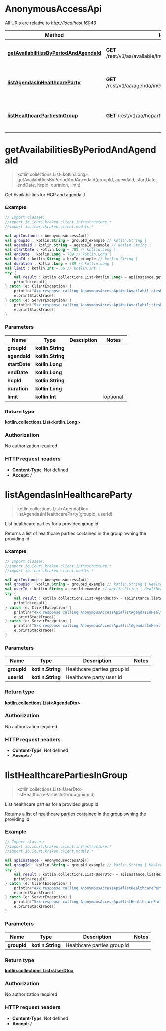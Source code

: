 # AnonymousAccessApi

All URIs are relative to *http://localhost:16043*

Method | HTTP request | Description
------------- | ------------- | -------------
[**getAvailabilitiesByPeriodAndAgendaId**](AnonymousAccessApi.md#getAvailabilitiesByPeriodAndAgendaId) | **GET** /rest/v1/aa/available/inGroup/{groupId}/agenda/{agendaId} | Get Availabilities for HCP and agendaId
[**listAgendasInHealthcareParty**](AnonymousAccessApi.md#listAgendasInHealthcareParty) | **GET** /rest/v1/aa/agenda/inGroup/{groupId}/forUser/{userId} | List healthcare parties for a provided group id
[**listHealthcarePartiesInGroup**](AnonymousAccessApi.md#listHealthcarePartiesInGroup) | **GET** /rest/v1/aa/hcparty/inGroup/{groupId} | List healthcare parties for a provided group id


<a name="getAvailabilitiesByPeriodAndAgendaId"></a>
# **getAvailabilitiesByPeriodAndAgendaId**
> kotlin.collections.List&lt;kotlin.Long&gt; getAvailabilitiesByPeriodAndAgendaId(groupId, agendaId, startDate, endDate, hcpId, duration, limit)

Get Availabilities for HCP and agendaId

### Example
```kotlin
// Import classes:
//import io.icure.kraken.client.infrastructure.*
//import io.icure.kraken.client.models.*

val apiInstance = AnonymousAccessApi()
val groupId : kotlin.String = groupId_example // kotlin.String | 
val agendaId : kotlin.String = agendaId_example // kotlin.String | 
val startDate : kotlin.Long = 789 // kotlin.Long | 
val endDate : kotlin.Long = 789 // kotlin.Long | 
val hcpId : kotlin.String = hcpId_example // kotlin.String | 
val duration : kotlin.Long = 789 // kotlin.Long | 
val limit : kotlin.Int = 56 // kotlin.Int | 
try {
    val result : kotlin.collections.List<kotlin.Long> = apiInstance.getAvailabilitiesByPeriodAndAgendaId(groupId, agendaId, startDate, endDate, hcpId, duration, limit)
    println(result)
} catch (e: ClientException) {
    println("4xx response calling AnonymousAccessApi#getAvailabilitiesByPeriodAndAgendaId")
    e.printStackTrace()
} catch (e: ServerException) {
    println("5xx response calling AnonymousAccessApi#getAvailabilitiesByPeriodAndAgendaId")
    e.printStackTrace()
}
```

### Parameters

Name | Type | Description  | Notes
------------- | ------------- | ------------- | -------------
 **groupId** | **kotlin.String**|  |
 **agendaId** | **kotlin.String**|  |
 **startDate** | **kotlin.Long**|  |
 **endDate** | **kotlin.Long**|  |
 **hcpId** | **kotlin.String**|  |
 **duration** | **kotlin.Long**|  |
 **limit** | **kotlin.Int**|  | [optional]

### Return type

**kotlin.collections.List&lt;kotlin.Long&gt;**

### Authorization

No authorization required

### HTTP request headers

 - **Content-Type**: Not defined
 - **Accept**: */*

<a name="listAgendasInHealthcareParty"></a>
# **listAgendasInHealthcareParty**
> kotlin.collections.List&lt;AgendaDto&gt; listAgendasInHealthcareParty(groupId, userId)

List healthcare parties for a provided group id

Returns a list of healthcare parties contained in the group owning the providing id

### Example
```kotlin
// Import classes:
//import io.icure.kraken.client.infrastructure.*
//import io.icure.kraken.client.models.*

val apiInstance = AnonymousAccessApi()
val groupId : kotlin.String = groupId_example // kotlin.String | Healthcare parties group id
val userId : kotlin.String = userId_example // kotlin.String | Healthcare party user id
try {
    val result : kotlin.collections.List<AgendaDto> = apiInstance.listAgendasInHealthcareParty(groupId, userId)
    println(result)
} catch (e: ClientException) {
    println("4xx response calling AnonymousAccessApi#listAgendasInHealthcareParty")
    e.printStackTrace()
} catch (e: ServerException) {
    println("5xx response calling AnonymousAccessApi#listAgendasInHealthcareParty")
    e.printStackTrace()
}
```

### Parameters

Name | Type | Description  | Notes
------------- | ------------- | ------------- | -------------
 **groupId** | **kotlin.String**| Healthcare parties group id |
 **userId** | **kotlin.String**| Healthcare party user id |

### Return type

[**kotlin.collections.List&lt;AgendaDto&gt;**](AgendaDto.md)

### Authorization

No authorization required

### HTTP request headers

 - **Content-Type**: Not defined
 - **Accept**: */*

<a name="listHealthcarePartiesInGroup"></a>
# **listHealthcarePartiesInGroup**
> kotlin.collections.List&lt;UserDto&gt; listHealthcarePartiesInGroup(groupId)

List healthcare parties for a provided group id

Returns a list of healthcare parties contained in the group owning the providing id

### Example
```kotlin
// Import classes:
//import io.icure.kraken.client.infrastructure.*
//import io.icure.kraken.client.models.*

val apiInstance = AnonymousAccessApi()
val groupId : kotlin.String = groupId_example // kotlin.String | Healthcare parties group id
try {
    val result : kotlin.collections.List<UserDto> = apiInstance.listHealthcarePartiesInGroup(groupId)
    println(result)
} catch (e: ClientException) {
    println("4xx response calling AnonymousAccessApi#listHealthcarePartiesInGroup")
    e.printStackTrace()
} catch (e: ServerException) {
    println("5xx response calling AnonymousAccessApi#listHealthcarePartiesInGroup")
    e.printStackTrace()
}
```

### Parameters

Name | Type | Description  | Notes
------------- | ------------- | ------------- | -------------
 **groupId** | **kotlin.String**| Healthcare parties group id |

### Return type

[**kotlin.collections.List&lt;UserDto&gt;**](UserDto.md)

### Authorization

No authorization required

### HTTP request headers

 - **Content-Type**: Not defined
 - **Accept**: */*

